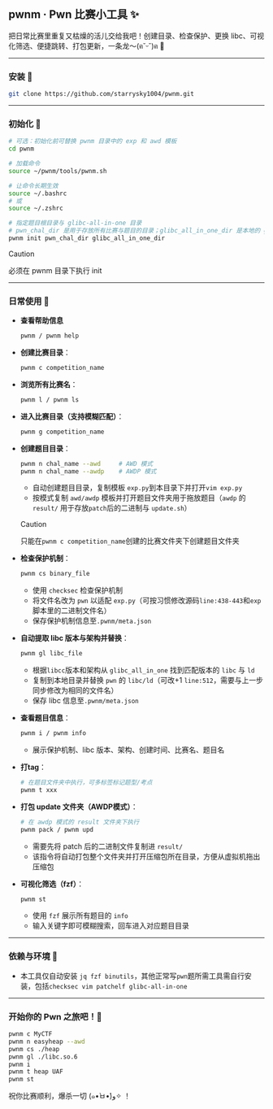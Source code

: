 ## pwnm · Pwn 比赛小工具 ✨

把日常比赛里重复又枯燥的活儿交给我吧！创建目录、检查保护、更换 libc、可视化筛选、便捷跳转、打包更新，一条龙～(ฅ˘ᵕ˘)ฅ 💖

---

### 安装 🚀

```bash
git clone https://github.com/starrysky1004/pwnm.git
```

---

### 初始化 🔧

```bash
# 可选：初始化前可替换 pwnm 目录中的 exp 和 awd 模板
cd pwnm

# 加载命令
source ~/pwnm/tools/pwnm.sh

# 让命令长期生效
source ~/.bashrc
# 或
source ~/.zshrc

# 指定题目根目录与 glibc-all-in-one 目录
# pwn_chal_dir 是用于存放所有比赛与题目的目录；glibc_all_in_one_dir 是本地的 glibc-all-in-one 仓库目录
pwnm init pwn_chal_dir glibc_all_in_one_dir
```

> [!CAUTION]
>
> 必须在 pwnm 目录下执行 init

---

### 日常使用 🍰

- **查看帮助信息**
  
  ```bash
  pwnm / pwnm help
  ```
  
- **创建比赛目录**：
  
  ```bash
  pwnm c competition_name
  ```
  
- **浏览所有比赛名**：
  
  ```bash
  pwnm l / pwnm ls
  ```
  
- **进入比赛目录（支持模糊匹配）**：
  
  ```bash
  pwnm g competition_name
  ```
  
- **创建题目目录**：
  
  ```bash
  pwnm n chal_name --awd     # AWD 模式
  pwnm n chal_name --awdp    # AWDP 模式
  ```
  - 自动创建题目目录，复制模板 `exp.py`到本目录下并打开`vim exp.py`
  - 按模式复制 `awd/awdp` 模板并打开题目文件夹用于拖放题目（`awdp` 的 `result/` 用于存放`patch`后的二进制与 `update.sh`）

  > [!CAUTION]
  >
  > 只能在`pwnm c competition_name`创建的比赛文件夹下创建题目文件夹
  
- **检查保护机制**：
  ```bash
  pwnm cs binary_file
  ```
  - 使用 `checksec` 检查保护机制
  - 将文件名改为 `pwn` 以适配 `exp.py`（可按习惯修改源码`line:438-443`和`exp`脚本里的二进制文件名）
  - 保存保护机制信息至`.pwnm/meta.json`

- **自动提取 libc 版本与架构并替换**：
  
  ```bash
  pwnm gl libc_file
  ```
  - 根据`libcc`版本和架构从 `glibc_all_in_one` 找到匹配版本的 `libc` 与 `ld`
  - 复制到本地目录并替换 `pwn` 的 `libc/ld`（可改+1 `line:512`，需要与上一步同步修改为相同的文件名）
  - 保存 libc 信息至`.pwnm/meta.json`
  
- **查看题目信息**：
  
  ```bash
  pwnm i / pwnm info
  ```
  - 展示保护机制、libc 版本、架构、创建时间、比赛名、题目名
  
- **打tag**：
  
  ```bash
  # 在题目文件夹中执行，可多标签标记题型/考点
  pwnm t xxx
  ```
  
- **打包 update 文件夹（AWDP模式）**：
  
  ```bash
  # 在 awdp 模式的 result 文件夹下执行
  pwnm pack / pwnm upd
  ```
  
  - 需要先将 patch 后的二进制文件复制进 `result/`
  - 该指令将自动打包整个文件夹并打开压缩包所在目录，方便从虚拟机拖出压缩包
  
- **可视化筛选（fzf）**：
  
  ```bash
  pwnm st
  ```
  - 使用 `fzf` 展示所有题目的 `info`
  - 输入关键字即可模糊搜索，回车进入对应题目目录

---

### 依赖与环境 🧰

- 本工具仅自动安装 `jq fzf binutils`，其他正常写`pwn`题所需工具需自行安装，包括`checksec vim patchelf glibc-all-in-one`

---

### 开始你的 Pwn 之旅吧！🧭

```bash
pwnm c MyCTF
pwnm n easyheap --awd
pwnm cs ./heap
pwnm gl ./libc.so.6
pwnm i
pwnm t heap UAF
pwnm st
```

祝你比赛顺利，爆杀一切 (๑•̀ㅂ•́)و✧ ！
